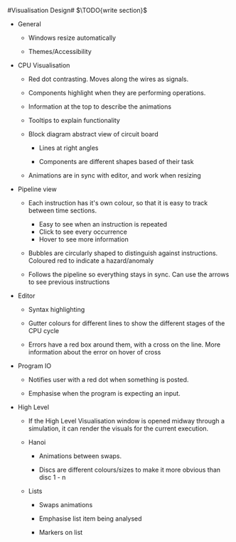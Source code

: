 #Visualisation Design#
$\TODO{write section}$

- General

    - Windows resize automatically

    - Themes/Accessibility

- CPU Visualisation
    - Red dot contrasting. Moves along the wires as signals.

    - Components highlight when they are performing operations.

    - Information at the top to describe the animations

    - Tooltips to explain functionality

    - Block diagram abstract view of circuit board

        - Lines at right angles

        - Components are different shapes based of their task

    - Animations are in sync with editor, and work when resizing

- Pipeline view

    - Each instruction has it's own colour, so that it is easy to track between time sections.
        - Easy to see when an instruction is repeated
        - Click to see every occurrence
        - Hover to see more information

    - Bubbles are circularly shaped to distinguish against instructions. Coloured red to indicate a hazard/anomaly

    - Follows the pipeline so everything stays in sync. Can use the arrows to see previous instructions

- Editor

    - Syntax highlighting

    - Gutter colours for different lines to show the different stages of the CPU cycle

    - Errors have a red box around them, with a cross on the line. More information about the error on hover of cross

- Program IO

    - Notifies user with a red dot when something is posted.

    - Emphasise when the program is expecting an input.

- High Level

    - If the High Level Visualisation window is opened midway through a simulation, it can render the visuals for the current execution.

    - Hanoi
        - Animations between swaps.

        - Discs are different colours/sizes to make it more obvious than disc 1 - n


    - Lists
        - Swaps animations

        - Emphasise list item being analysed

        - Markers on list
